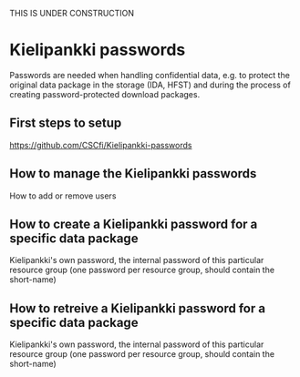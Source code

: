 THIS IS UNDER CONSTRUCTION

# Kielipankki passwords
Passwords are needed when handling confidential data, e.g. to protect the original data package in the storage (IDA, HFST) and during the process of creating password-protected download packages.

## First steps to setup 
https://github.com/CSCfi/Kielipankki-passwords

## How to manage the Kielipankki passwords
How to add or remove users


## How to create a Kielipankki password for a specific data package
Kielipankki's own password, the internal password of this particular resource group (one password per resource group, should contain the short-name)


## How to retreive a Kielipankki password for a specific data package
Kielipankki's own password, the internal password of this particular resource group (one password per resource group, should contain the short-name)

